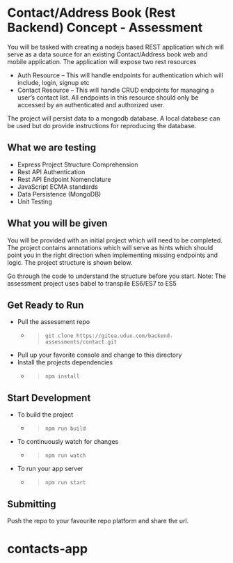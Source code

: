 # Contact/Address Book (Rest Backend) Concept - Assessment

You will be tasked with creating a nodejs based REST application which will serve as a data source for an existing Contact/Address book web and mobile application.
The application will expose two rest resources

- Auth Resource – This will handle endpoints for authentication which will include, login, signup etc
- Contact Resource – This will handle CRUD endpoints for managing a user’s contact list. All endpoints in this resource should only be accessed by an authenticated and authorized user.

The project will persist data to a mongodb database. A local database can be used but do provide instructions for reproducing the database.

## What we are testing

- Express Project Structure Comprehension
- Rest API Authentication
- Rest API Endpoint Nomenclature
- JavaScript ECMA standards
- Data Persistence (MongoDB)
- Unit Testing

## What you will be given

You will be provided with an initial project which will need to be completed. The project contains annotations which will serve as hints which should point you in the right direction when implementing missing endpoints and logic.
The project structure is shown below.

Go through the code to understand the structure before you start.
Note:
The assessment project uses babel to transpile ES6/ES7 to ES5

## Get Ready to Run

- Pull the assessment repo
  - > `git clone https://gitea.udux.com/backend-assessments/contact.git`
- Pull up your favorite console and change to this directory
- Install the projects dependencies
  - > `npm install`

## Start Development

- To build the project
  - > `npm run build`
- To continuously watch for changes
  - > `npm run watch`
- To run your app server
  - > `npm run start`

## Submitting

Push the repo to your favourite repo platform and share the url.

# contacts-app
